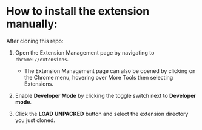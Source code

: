 # How to install the extension manually:

After cloning this repo:

1. Open the Extension Management page by navigating to `chrome://extensions`.
   * The Extension Management page can also be opened by clicking on the Chrome menu, hovering over More Tools then selecting Extensions.

2. Enable **Developer Mode** by clicking the toggle switch next to **Developer mode**.

3. Click the **LOAD UNPACKED** button and select the extension directory you just cloned.
